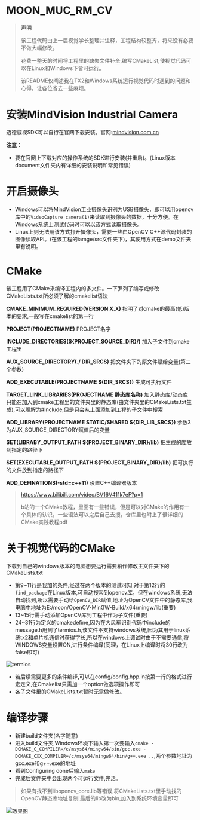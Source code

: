 # MOON_MUC_RM_CV

> **声明**	
>
>  该工程代码由上一届视觉学长整理并注释，工程结构较整齐，将来没有必要不做大幅修改。
>
> 花费一整天的时间将工程里的缺失文件补全,编写CMakeList,使视觉代码可以在Linux和Windows下皆可运行。
>
> 该README仅阐述我在TX2和Windows系统运行视觉代码时遇到的问题和心得，让各位省去一些麻烦。

# 安装MindVision Industrial Camera

迈德威视SDK可以自行在官网下载安装。官网:[mindvision.com.cn](https://mindvision.com.cn/)

**注意**：

- 要在官网上下载对应的操作系统的SDK进行安装(并重启)。(Linux版本document文件夹内有详细的安装说明和常见错误)

# 开启摄像头

- Windows可以将MindVision工业摄像头识别为USB摄像头，即可以用opencv库中的`VideoCapture camera(1)`来读取到摄像头的数据，十分方便。在Windows系统上测试代码时可以以该方式读取摄像头。
- Linux上则无法用该方式打开摄像头，需要一些由OpenCV C++源代码封装的图像读取API。(在该工程的iamge/src文件夹下)，其使用方式在demo文件夹里有说明。

# CMake

该工程用了CMake来编译工程内的多文件。一下罗列了编写或修改CMakeLists.txt所必须了解的cmakelist语法

**CMAKE_MINIMUM_REQUIRED(VERSION X.X)**                       指明了对cmake的最高(低)版本的要求,一般写在cmakelist的第一行

**PROJECT(PROJECTNAME)**                                                               PROJECT名字

**INCLUDE_DIRECTORIES(${PROJECT_SOURCE_DIR}/)**             加入子文件到cmake工程里

**AUX_SOURCE_DIRECTORY(./ DIR_SRCS)**                                      把文件夹下的原文件赋给变量(第二个参数)

**ADD_EXECUTABLE(PROJECTNAME ${DIR_SRCS})**                      生成可执行文件

**TARGET_LINK_LIBRARIES(PROJECTNAME 静态库名称)**             加入静态库/动态库  只能在加入到cmake工程里的文件夹里的静态库(由文件夹里的CMakeLists.txt生成),可以理解为#include,但是只会从上面添加到工程的子文件中搜索

**ADD_LIBRARY(PROJECTNAME STATIC/SHARED ${DIR_LIB_SRCS})**        参数3为AUX_SOURCE_DIRECTORY赋值后的变量

**SET(LIBRABY_OUTPUT_PATH ${PROJECT_BINARY_DIR}/lib)**             把生成的库放到指定的路径下

**SET(EXECUTABLE_OUTPUT_PATH ${PROJECT_BINARY_DIR}/lib)**      把可执行的文件放到指定的路径下

 **ADD_DEFINATIONS(-std=c++11)**                                          			设置C++编译器版本

> https://www.bilibili.com/video/BV16V411k7eF?p=1
>
> b站的一个CMake教程，里面有一些错误，但是可以对CMake的作用有一个具体的认识，一些语法可以之后自己去搜，仓库里也附上了很详细的CMake实践教程pdf

# 关于视觉代码的CMake

下载到自己的windows版本的电脑想要运行需要稍作修改主文件夹下的CMakeLists.txt

- 第9~11行是我加的条件,经过在两个版本的测试可知,对于第12行的`find_package`在Linux版本,可自动搜索到opencv库，但在windows系统,无法自动找到,所以需要手动给`OpenCV_DIR`赋值,地址为OpenCV文件中的静态库,我电脑中地址为E:/moon/OpenCV-MinGW-Build/x64/mingw/lib(重要)
- 13~15行需手动添加OpenCV库到工程中作为子文件(重要)
- 24~31行为定义的cmakedefine,因为在大风车识别代码中include的message.h用到了termios.h,该文件不支持windows系统,因为其用于linux系统tx2和单片机通信时获得字长,所以在windows上调试时由于不需要通信,将WINDOWS变量设置ON,进行条件编译(同理，在Linux上编译时将30行改为false即可)

![termios](https://gitee.com/moonchodoung/MOON_MUC_RM_CV/blob/main/CBD_RM_CV(V1.0)/source/termios.png)

- 若后续需要更多的条件编译,可以在config/config.hpp.in按第一行的格式进行宏定义,在Cmakelist只需加一个option做选项操作即可
- 各子文件里的CMakeLists.txt暂时无需做修改。

# 编译步骤

- 新建build文件夹(名字随意)
- 进入build文件夹,Windows环境下输入第一次要输入`cmake -DCMAKE_C_COMPILER=/c/msys64/mingw64/bin/gcc.exe -DCMAKE_CXX_COMPILER=/c/msys64/mingw64/bin/g++.exe ..`,两个参数地址为gcc.exe和g++.exe的地址
- 看到Configuring done后输入`make`
- 完成后文件夹中会出现两个可运行文件,完活。



> 如果有找不到libopencv_core.lib等错误,将CMakeLists.txt里手动找的OpenCV静态库地址复制,最后的lib改为bin,加入到系统环境变量即可

![效果图](https://gitee.com/moonchodoung/MOON_MUC_RM_CV/blob/main/CBD_RM_CV(V1.0)/source/%E6%95%88%E6%9E%9C%E5%9B%BE.png)